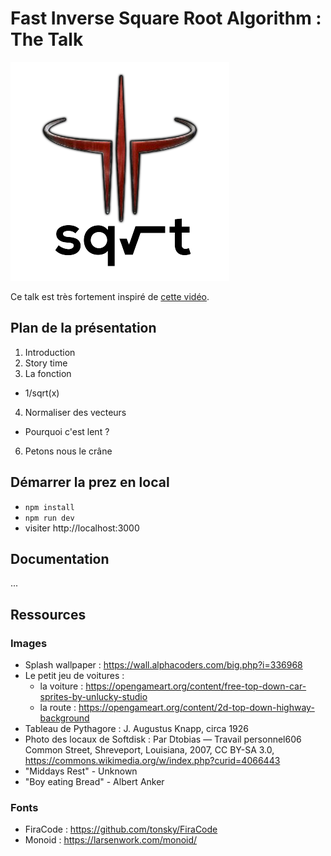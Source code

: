 # Fast Inverse Square Root Algorithm : The Talk

![logo](/public/logo.png)

Ce talk est très fortement inspiré de [cette vidéo](https://www.youtube.com/watch?v=p8u_k2LIZyo&ab_channel=Nemean). 

## Plan de la présentation

1. Introduction
2. Story time
3. La fonction
  - 1/sqrt(x)
4. Normaliser des vecteurs
  - Pourquoi c'est lent ?
6. Petons nous le crâne

## Démarrer la prez en local

- `npm install`
- `npm run dev`
- visiter http://localhost:3000

## Documentation

...

## Ressources

### Images

- Splash wallpaper : https://wall.alphacoders.com/big.php?i=336968
- Le petit jeu de voitures :
  - la voiture : https://opengameart.org/content/free-top-down-car-sprites-by-unlucky-studio
  - la route : https://opengameart.org/content/2d-top-down-highway-background
- Tableau de Pythagore : J. Augustus Knapp, circa 1926
- Photo des locaux de Softdisk : Par Dtobias — Travail personnel606 Common Street, Shreveport, Louisiana, 2007, CC BY-SA 3.0, https://commons.wikimedia.org/w/index.php?curid=4066443
- "Middays Rest" - Unknown
- "Boy eating Bread" - Albert Anker

### Fonts

- FiraCode : https://github.com/tonsky/FiraCode
- Monoid : https://larsenwork.com/monoid/